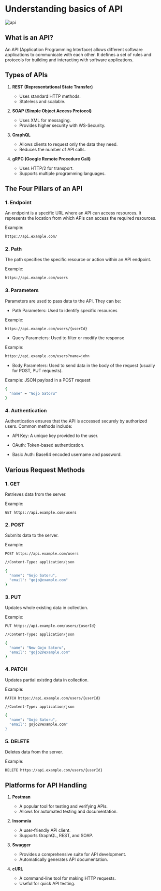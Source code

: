 # Understanding basics of API

![api](https://github.com/user-attachments/assets/29620d07-b843-4261-93f9-3348043245e1)

## What is an API?

An API (Application Programming Interface) allows different software applications to communicate with each other. It defines a set of rules and protocols for building and interacting with software applications.

## Types of APIs

1. **REST (Representational State Transfer)**
   - Uses standard HTTP methods.
   - Stateless and scalable.
   
2. **SOAP (Simple Object Access Protocol)**
   - Uses XML for messaging.
   - Provides higher security with WS-Security.

3. **GraphQL**
   - Allows clients to request only the data they need.
   - Reduces the number of API calls.

4. **gRPC (Google Remote Procedure Call)**
   - Uses HTTP/2 for transport.
   - Supports multiple programming languages.

## The Four Pillars of an API

### 1. Endpoint

An endpoint is a specific URL where an API can access resources. It represents the location from which APIs can access the required resources.

Example:
```bash
https://api.example.com/
```

### 2. Path

The path specifies the specific resource or action within an API endpoint.

Example:
```bash
https://api.example.com/users
```

### 3. Parameters

Parameters are used to pass data to the API. They can be:

- Path Parameters: Used to identify specific resources
  
 Example:
 ```bash
 https://api.example.com/users/{userId}
 ```

- Query Parameters: Used to filter or modify the response

 Example:
 ```bash
 https://api.example.com/users?name=john
 ```

- Body Parameters: Used to send data in the body of the request (usually for POST, PUT requests).

 Example: JSON payload in a POST request
 ```bash
 {
   "name" = "Gojo Satoru"
 }
 ```

### 4. Authentication

Authentication ensures that the API is accessed securely by authorized users. Common methods include:

- API Key: A unique key provided to the user.

- OAuth: Token-based authentication.

- Basic Auth: Base64 encoded username and password.

## Various Request Methods

### 1. GET

Retrieves data from the server.

Example:
```http
GET https://api.example.com/users
```

### 2. POST

Submits data to the server.

Example:
```http
POST https://api.example.com/users
```
```bash
//Content-Type: application/json

{
  "name": "Gojo Satoru",
  "email": "gojo@example.com"
}
```

### 3. PUT

Updates whole existing data in collection.

Example:
```http
PUT https://api.example.com/users/{userId}
```
```bash
//Content-Type: application/json

{
  "name": "New Gojo Satoru",
  "email": "gojo2@example.com"
}
```

### 4. PATCH

Updates partial existing data in collection.

Example:
```http
PATCH https://api.example.com/users/{userId}
```
```bash
//Content-Type: application/json

{
  "name": "Gojo Satoru",
  "email": gojo2@example.com"
}
```

### 5. DELETE

Deletes data from the server.

Example:
```http
DELETE https://api.example.com/users/{userId}
```

## Platforms for API Handling

1. **Postman**
   - A popular tool for testing and verifying APIs.
   - Allows for automated testing and documentation.
   
2. **Insomnia**
   - A user-friendly API client.
   - Supports GraphQL, REST, and SOAP.

3. **Swagger**
   - Provides a comprehensive suite for API development.
   - Automatically generates API documentation.

4. **cURL**
   - A command-line tool for making HTTP requests.
   - Useful for quick API testing.
